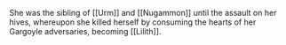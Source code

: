 She was the sibling of [[Urm]] and [[Nugammon]] until the assault on her hives, whereupon she killed herself by consuming the hearts of her Gargoyle adversaries, becoming [[Lilith]].